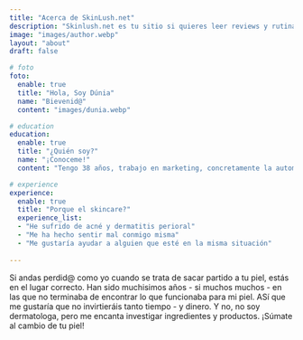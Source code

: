 ```yaml
---
title: "Acerca de SkinLush.net"
description: "Skinlush.net es tu sitio si quieres leer reviews y rutinas que saquen el mejor partido a tu piel. "
image: "images/author.webp"
layout: "about"
draft: false

# foto
foto:
  enable: true
  title: "Hola, Soy Dúnia"
  name: "Bievenid@"
  content: "images/dunia.webp"

# education
education:
  enable: true
  title: "¿Quién soy?"
  name: "¡Conoceme!"
  content: "Tengo 38 años, trabajo en marketing, concretamente la automatización de comunicación por email. Entre mis hobbies se encuentran: viajar, maquillaje, moda, los mangas y los animes. Así que compagino todos estos con mi afición a publicar en RRSS y Blogs."

# experience
experience:
  enable: true
  title: "Porque el skincare?"
  experience_list:
  - "He sufrido de acné y dermatitis perioral"
  - "Me ha hecho sentir mal conmigo misma"
  - "Me gustaría ayudar a alguien que esté en la misma situación"
  
---
```


Si andas perdid@ como yo cuando se trata de sacar partido a tu piel, estás en el lugar correcto. Han sido muchisimos años - si muchos muchos - en las que no terminaba de encontrar lo que funcionaba para mi piel. ASí que me gustaría que no invirtieráis tanto tiempo - y dinero. 
Y no, no soy dermatologa, pero me encanta investigar ingredientes y productos. 
¡Súmate al cambio de tu piel!